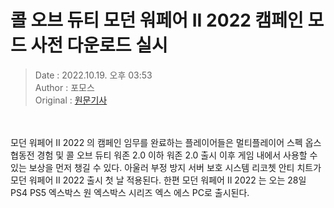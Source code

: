 <!-- 타이틀 -->  
# 콜 오브 듀티 모던 워페어 II 2022 캠페인 모드 사전 다운로드 실시  
<!-- 기사 정보 -->  
> Date : 2022.10.19. 오후 03:53  
> Author : 포모스  
> Original : [원문기사](https://n.news.naver.com/mnews/article/236/0000228311?sid=105)  
<br/>  
<!-- 대표 이미지 -->  
<img alt="" src="https://imgnews.pstatic.net/image/236/2022/10/19/0000228311_001_20221019155301353.jpg?type=w647"/>  
<br/><br/>  
<!-- 기사 본문 -->  
모던 워페어 II 2022 의 캠페인 임무를 완료하는 플레이어들은 멀티플레이어 스펙 옵스 협동전 경험 및 콜 오브 듀티 워존 2.0 이하 워존 2.0 출시 이후 게임 내에서 사용할 수 있는 보상을 먼저 챙길 수 있다.
아울러 부정 방지 서버 보호 시스템 리코쳇 안티 치트가 모던 워페어 II 2022 출시 첫 날 적용된다.
한편 모던 워페어 II 2022 는 오는 28일 PS4 PS5 엑스박스 원 엑스박스 시리즈 엑스 에스 PC로 출시된다.  
<br/><br/><br/>  

